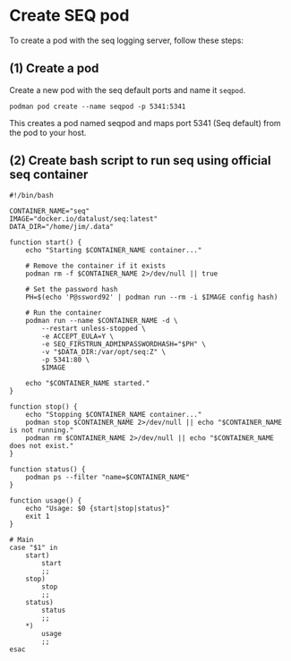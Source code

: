 # Create SEQ pod

To create a pod with the seq logging server, follow these steps:

## (1) Create a pod

Create a new pod with the seq default ports and name it `seqpod`.

```shell
podman pod create --name seqpod -p 5341:5341
```
This creates a pod named seqpod and maps port 5341 (Seq default) from the pod to your host.

## (2) Create bash script to run seq using official seq container

```shell
#!/bin/bash

CONTAINER_NAME="seq"
IMAGE="docker.io/datalust/seq:latest"
DATA_DIR="/home/jim/.data"

function start() {
    echo "Starting $CONTAINER_NAME container..."

    # Remove the container if it exists
    podman rm -f $CONTAINER_NAME 2>/dev/null || true

    # Set the password hash
    PH=$(echo 'P@ssword92' | podman run --rm -i $IMAGE config hash)

    # Run the container
    podman run --name $CONTAINER_NAME -d \
        --restart unless-stopped \
        -e ACCEPT_EULA=Y \
        -e SEQ_FIRSTRUN_ADMINPASSWORDHASH="$PH" \
        -v "$DATA_DIR:/var/opt/seq:Z" \
        -p 5341:80 \
        $IMAGE

    echo "$CONTAINER_NAME started."
}

function stop() {
    echo "Stopping $CONTAINER_NAME container..."
    podman stop $CONTAINER_NAME 2>/dev/null || echo "$CONTAINER_NAME is not running."
    podman rm $CONTAINER_NAME 2>/dev/null || echo "$CONTAINER_NAME does not exist."
}

function status() {
    podman ps --filter "name=$CONTAINER_NAME"
}

function usage() {
    echo "Usage: $0 {start|stop|status}"
    exit 1
}

# Main
case "$1" in
    start)
        start
        ;;
    stop)
        stop
        ;;
    status)
        status
        ;;
    *)
        usage
        ;;
esac

```
